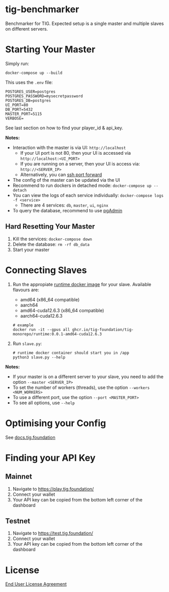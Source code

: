 # tig-benchmarker

Benchmarker for TIG. Expected setup is a single master and multiple slaves on different servers.

# Starting Your Master

Simply run:

```
docker-compose up --build
```

This uses the `.env` file:

```
POSTGRES_USER=postgres
POSTGRES_PASSWORD=mysecretpassword
POSTGRES_DB=postgres
UI_PORT=80
DB_PORT=5432
MASTER_PORT=5115
VERBOSE=
```

See last section on how to find your player_id & api_key.

**Notes:**
* Interaction with the master is via UI: `http://localhost`
    * If your UI port is not 80, then your UI is accessed via `http://localhost:<UI_PORT>`
    * If you are running on a server, then your UI is access via: `http://<SERVER_IP>`
    * Alternatively, you can [ssh port forward](https://www.ssh.com/academy/ssh/tunneling-example)
* The config of the master can be updated via the UI
* Recommend to run dockers in detached mode: `docker-compose up --detach`
* You can view the logs of each service individually: `docker-compose logs -f <service>`
    * There are 4 services: `db`, `master`, `ui`, `nginx`
* To query the database, recommend to use [pgAdmin](https://www.pgadmin.org/)

## Hard Resetting Your Master

1. Kill the services: `docker-compose down`
2. Delete the database: `rm -rf db_data`
3. Start your master

# Connecting Slaves

1. Run the appropiate [runtime docker image](https://github.com/tig-foundation/tig-monorepo/pkgs/container/tig-monorepo%2Fruntime) for your slave. Available flavours are:
    * amd64 (x86_64 compatible)
    * aarch64
    * amd64-cuda12.6.3 (x86_64 compatible)
    * aarch64-cuda12.6.3
    ```
    # example
    docker run -it --gpus all ghcr.io/tig-foundation/tig-monorepo/runtime:0.0.1-amd64-cuda12.6.3
    ```

2. Run `slave.py`:
    ```
    # runtime docker container should start you in /app
    python3 slave.py --help
    ```

**Notes:**
* If your master is on a different server to your slave, you need to add the option `--master <SERVER_IP>`
* To set the number of workers (threads), use the option `--workers <NUM_WORKERS>`
* To use a different port, use the option `--port <MASTER_PORT>`
* To see all options, use `--help` 

# Optimising your Config

See [docs.tig.foundation](https://docs.tig.foundation/benchmarking/benchmarker-config)

# Finding your API Key

## Mainnet

1. Navigate to https://play.tig.foundation/
2. Connect your wallet
3. Your API key can be copied from the bottom left corner of the dashboard

## Testnet

1. Navigate to https://test.tig.foundation/
2. Connect your wallet
3. Your API key can be copied from the bottom left corner of the dashboard

# License

[End User License Agreement](../docs/agreements/end_user_license_agreement.pdf)
